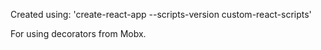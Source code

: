 Created using: 'create-react-app  --scripts-version custom-react-scripts'

For using decorators from Mobx.